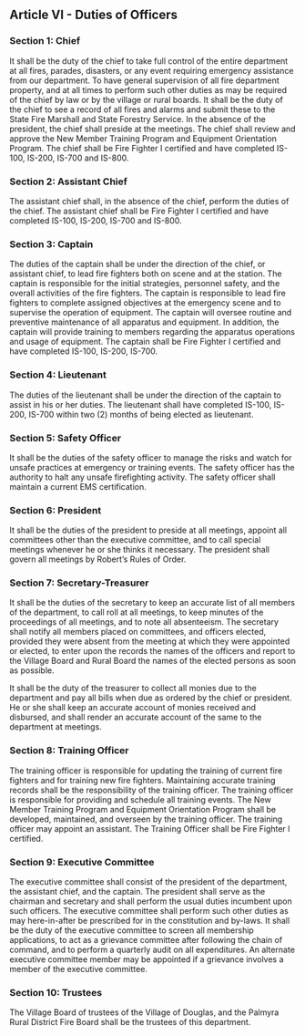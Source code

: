## Article VI - Duties of Officers

### Section 1: Chief

It shall be the duty of the chief to take full control of the entire department at all fires, parades, disasters, or any event requiring emergency assistance from our department. To have general supervision of all fire department property, and at all times to perform such other duties as may be required of the chief by law or by the village or rural boards. It shall be the duty of the chief to see a record of all fires and alarms and submit these to the State Fire Marshall and State Forestry Service. In the absence of the president, the chief shall preside at the meetings. The chief shall review and approve the New Member Training Program and Equipment Orientation Program. The chief shall be Fire Fighter I certified and have completed IS-100, IS-200, IS-700 and IS-800. 

### Section 2: Assistant Chief

The assistant chief shall, in the absence of the chief, perform the duties of the chief. The assistant chief shall be Fire Fighter I certified and have completed IS-100, IS-200, IS-700 and IS-800.

### Section 3: Captain

The duties of the captain shall be under the direction of the chief, or assistant chief, to lead fire fighters both on scene and at the station. The captain is responsible for the initial strategies, personnel safety, and the overall activities of the fire fighters. The captain is responsible to lead fire fighters to complete assigned objectives at the emergency scene and to supervise the operation of equipment. The captain will oversee routine and preventive maintenance of all apparatus and equipment. In addition, the captain will provide training to members regarding the apparatus operations and usage of equipment. The captain shall be Fire Fighter I certified and have completed IS-100, IS-200, IS-700.

### Section 4: Lieutenant

The duties of the lieutenant shall be under the direction of the captain to assist in his or her duties. The lieutenant shall have completed IS-100, IS-200, IS-700 within two (2) months of being elected as lieutenant. 

### Section 5: Safety Officer

It shall be the duties of the safety officer to manage the risks and watch for unsafe practices at emergency or training events. The safety officer has the authority to halt any unsafe firefighting activity. The safety officer shall maintain a current EMS certification.

### Section 6: President

It shall be the duties of the president to preside at all meetings, appoint all committees other than the executive committee, and to call special meetings whenever he or she thinks it necessary. The president shall govern all meetings by Robert’s Rules of Order.

### Section 7: Secretary-Treasurer

It shall be the duties of the secretary to keep an accurate list of all members of the department, to call roll at all meetings, to keep minutes of the proceedings of all meetings, and to note all absenteeism. The secretary shall notify all members placed on committees, and officers elected, provided they were absent from the meeting at which they were appointed or elected, to enter upon the records the names of the officers and report to the Village Board and Rural Board the names of the elected persons as soon as possible.

It shall be the duty of the treasurer to collect all monies due to the department and pay all bills when due as ordered by the chief or president. He or she shall keep an accurate account of monies received and disbursed, and shall render an accurate account of the same to the department at meetings.

### Section 8: Training Officer

The training officer is responsible for updating the training of current fire fighters and for training new fire fighters. Maintaining accurate training records shall be the responsibility of the training officer. The training officer is responsible for providing and schedule all training events. The New Member Training Program and Equipment Orientation Program shall be developed, maintained, and overseen by the training officer. The training officer may appoint an assistant. The Training Officer shall be Fire Fighter I certified.

### Section 9: Executive Committee

The executive committee shall consist of the president of the department, the assistant chief, and the captain. The president shall serve as the chairman and secretary and shall perform the usual duties incumbent upon such officers. The executive committee shall perform such other duties as may here-in-after be prescribed for in the constitution and by-laws. It shall be the duty of the executive committee to screen all membership applications, to act as a grievance committee after following the chain of command, and to perform a quarterly audit on all expenditures. An alternate executive committee member may be appointed if a grievance involves a member of the executive committee.

### Section 10: Trustees

The Village Board of trustees of the Village of Douglas, and the Palmyra Rural District Fire Board shall be the trustees of this department.
